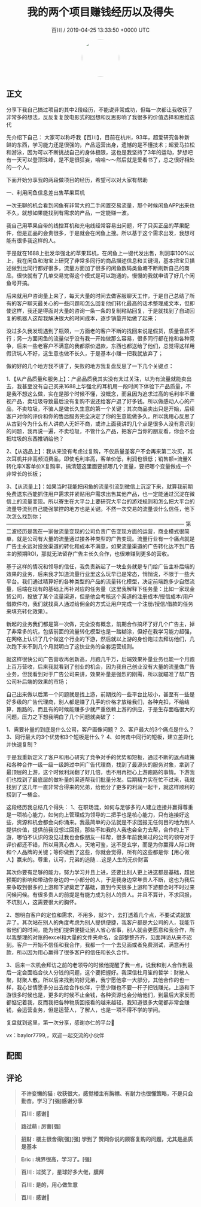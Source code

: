 <h1 align="center">我的两个项目赚钱经历以及得失</h1>
<p align="center">
    <a>百川 / 2019-04-25 13:33:50 &#43;0000 UTC</a>
</p>

<div align="center">
    <img src="https://images.zsxq.com/Fg2OdZf2Iu9qrCueJQEdkUODDyHz?e=1590940799&amp;token=kIxbL07-8jAj8w1n4s9zv64FuZZNEATmlU_Vm6zD:KFpf8rfOzcb81aTTlmEgaB0kdew=" width="100" height="100" style="border:1px solid;border-radius:50%; color:#ffffff"/>
</div>

## 正文

<div>
分享下我自己搞过项目的其中2段经历，不能说非常成功，但每一次都让我收获了非常多的想法，反反复复放电影式的回想和反思影响了我很多的价值选择和思维迭代

先介绍下自己：
大家可以称呼我【百川】，目前在杭州，93年，超爱研究各种新鲜的东西，学习能力还是很强的，产品运营出身，遗憾的是不懂技术；超爱马拉松和游泳，因为可以不断挑战自己的身体极限，这也是我坚持了3年的运动，梦想吧有一天可以登顶珠峰，是不是很狂妄，哈哈～～然后就是爱看书了，总之很好相处的一个人。

下面开始分享我的两段做项目的经历，希望可以对大家有帮助


一、利用闲鱼信息差出售苹果耳机

一次无聊的机会看到闲鱼有非常大的二手闲置交易流量，那个时候闲鱼APP出来也不久，就想如果能找到有需求的产品，一定能赚一波。

我自己用苹果自带的线控耳机和充电线经常容易出问题，坏了只买正品的苹果配件，但是正品的会贵很多，于是就会在闲鱼上搜。所以基于这个需求出发，我想可能有很多我这样的人。

于是就在1688上批发华强北的苹果耳机，在闲鱼上一键代发出售，利润率100%以上，我在闲鱼和淘宝上研究了非常多同行的商品描述信息和关键词，基本把宝贝描述做到比同行都好很多，流量方面加了很多的闲鱼数码类鱼塘不断刷新自己的商品，很快就有了几单交易觉得这个模式是可以跑通的。慢慢的我就申请了好几个闲鱼号开搞。

后来就用户咨询量上来了，每天大量的时间去做客服聊天工作，于是自己总结了所有的客户聊天最关心的一些问题和怎么回复他们转化最高的话术整理成文本，但即使这样，我还是得面对大量的咨询一条一条的复制粘贴回复，于是就找到了自动回复的机器人这帮我解决很大的时间成本，逐步销量开始做了起来；

没过多久我发现遇到了瓶颈，一方面老的客户不断的找回来说是假货，质量音质不行；另一方面闲鱼的流量似乎没有我一开始做那么容易，很多同行都在抢和各种竞争，后来一些老客户不满意的我都原价退款，东西也都送给了他们，总觉得这样用假货坑人不好，这生意也做不长久，于是基本小赚一把我就放弃了；

做的好的几个地方我不讲了，失败的地方我复盘反思了一下几个关键点：

1、【从产品质量和服务上】：产品品质我其实没有太过关注，以为有流量就能卖出去，我甚至没有自己买来1688上华强北的耳机用一段时间下体验下产品质量，不是我不想这么做，实在是那个时候不懂，没概念，而且因为追求过高的毛利率不重视产品，卖垃圾导致最后没有复购不说还给客户退了好多钱。所以做感动人心的产品，不卖垃圾，不骗人是做长久生意的第一个关键；其次商品卖出只是开始，后续客户对你的评价和你的售后服务完全决定了你的生意能做多久。所以我用心反思了从古到今为什么有人讲商人无奸不商，或许上面我讲的几个点是很多人没有意识到的问题，我再说一遍，不卖垃圾，不管什么产品，把客户当你的朋友看，你会不会把垃圾的东西推销给他？

2、【从选品上】：我从来没有考虑过复购，不仅质量差客户不会再来第二次买，其次耳机并非高频消费品，即使毛利率高，客单价低，利润也很低；销售额=流量X转化率X客单价X复购率，搞清楚这里面要抓哪几个变量，要把哪个变量做成一个非常长的长板；

3、【从流量上】：如果当时我能把闲鱼的流量引流到微信上沉淀下来，就算我前期免费送东西能抓住用户需求并紧贴用户需求出售其他产品，也一定能通过沉淀在微信上的流量变现。所以寄生在大平台上要研究大平台的游戏规则和怎么把大平台的流量导流到自己能强掌控的地方也是关键。不然一次交易的流量谈什么信任，他下次怎么找到你；
——————————————————————————————————
第二波经历是我在一家做流量变现的公司负责广告变现方面的运营，商业模式很简单，就是公司有大量的流量通过接各种类型的广告变现。流量行业有一个痛点就是广告主永远对投放渠道的转化和成本不满意，如果流量渠道的广告转化达不到广告主的预期ROI，那就无法留存广告主长久合作，也很难赚到更多的营收。

基于这样的情况和领导的信任，我负责新起了一块业务就是专门给广告主补后端的效果的业务，后来我才知道流量行业里这么玩早已是常态，悄悄说，不限于一些大平台。我们通过精算好的各种类型的产品的流量转化模型，决定前端跑多少自然流量，后端在现有的基础上再补对应的任务量（这里我解释下任务量：比如一家现金贷公司，投放了某个流量渠道，但是他会考核这个渠道的注册成本/授信成本/用户借款件均，我们就找真人通过给佣金的方式让用户完成一个注册/授信/借款的任务来填充转化效果）。

新起的业务我们都是第一次做，完全没有概念，前期合作搞坏了好几个广告主，掉了非常多的坑，包括前面的流量转化模型也是一踏糊涂，但好在我学习能力超强，在网络上认识了几个做这个行业的下游，然后就以上游的身份跑过去拜访他们，几次跑下来不到几个月就明白了这快业务的全套运营规则。

就这样很快公司广告营收再创新高，月跑几千万，后端效果补量业务也能一个月跑上百万营收，后来我就看到了创业的机会，因为我自己创业没有大量的流量做广告业务，但我看到对于广告公司来讲，效果补量是强烈的刚需，所以就瞄准了帮广告公司补后端的效果的市场；

自己出来做以后第一个问题就是找上游，前期找的一些平台比较小，甚至有一些是好多级的广告代理商，别人都是赚了几手的价格才放给我们，各种克扣，不给结算，跑路的，而且有的时候能赚多少就严重依赖上游的供应，于是生存面临很大的问题，压力之下想我明白了几个问题就突破了：

1、需要补量的到底是什么公司，客户画像问题？
2、客户最大的3个痛点是什么？
3、同行最大的3个优势和3个短板是什么？
4、如何击中同行的短板，建立差异化并快速复制？

于是我重新定义了客户和用心研究了竞争对手的优势和短板，通过不断的返点政策和各种合作一级一级一级跨过中间广告代理商，找到了最源头的服务对象，拿到了最顶层的上游，这个时候利润翻了好几倍，也不用再担心上游跑路的事情。下游我们也找到了最底层的做补量的渠道帮我们批量分发。后期精力实在忙不过来，我就找到了这几年一直非常合得来的兄弟，给他分了更多的利润一起干，就这样顺利的捞到了一桶金。


这段经历我总结几个得失：
1、在职场混，如何与足够多的人建立连接并赢得尊重是一项核心能力，如何向上管理成为领导的二把手也是核心能力，只有连接好这些，资源和机会都会向你涌来。我最简单的办法就是不求回报无任何目的地为别人提供价值，提供前我没想过回报，那些不如我的人我也会全力去帮，合作的上下游，哪怕不认识的没见过我也会像朋友一样帮，很多年前我呆过的公司的领导对于评价都还不错，所以用真心做人，天地可鉴，这不是玄学，而是为你赢得人际口碑和个人品牌的关键；等你做到了这些，你就会觉得，所有的这些都是你【用心做人】赢来的。尊重，认可，兄弟的追随....这是人生的无价财富

其次你要有足够的能力，努力学习并且上进，还要比别人更上进这都是基础，超出预期的影响和带动你身边的一小部分的人，于是我身边常年贵人不断，这也为我后来争取到很多的上游和下游奠定了基础，直到今天很多上游和下游都会时不时过来问候问候。有很多贵人的前提是有能力成为别人的贵人。并且不算计，不求回报，不坑别人，这需要很大的胸怀。

2、想明白客户的定位和需求，不用多，就3个，去打透着几个点，不要试试就放弃了。其次站在别人的角度考虑为别人提供便捷，我客户都是大公司的人，我能节省他们的时间，能为他们提供便捷让别人省心省事，别人就会更愿意和我合作，所以我整理的对账的excel和大量的文件夹命名，全部整整齐齐，见面拜访从来不迟到。客户一开始不信任和我合作，我都一个一个去见面或者免费测试，满意再付款，所以因为用心赢得了很多客户的信任和长久合作。

3、后来一次机会拜访之前的老领导的时候他提醒了我一点，说我和别人合作到最后一定会面临合伙人分钱的问题，这个要把握好。我深信杜月笙的哲学：财散人聚，财聚人散。所以后来找到的好兄弟，我宁愿他拿一大部分，其他合作的也一样，我心甘情愿多分出去给合作伙伴，宁愿少赚也不要一杆子把钱赚光，上游和下游很多时候也是，更多的时候不止金钱，各种资源也会分给他们，到最后大家反而都惦记着我，反而我把各种物质回报看的越来越轻，我知道很多大佬都非常会赚钱，会运营业务，但是运营人，了解人，也是一项不得不学的学问。

复盘就到这里，第一次分享，感谢亦仁的平台🙏

vx：baylor7799,，欢迎一起交流的小伙伴
</div>

## 配图
<div class="image" align="center">

</div>

## 评论

<div align="left">
<div>

<blockquote >
<span> <strong>不许变懒的猫 : 收获很大，感觉楼主有胸襟、有耐力也很懂策略，不是只会勤奋。学习了[强]感谢分享 </strong></span>
</blockquote>

<blockquote >
<span> <strong>百川 : 感谢🙏 </strong></span>
</blockquote>

<blockquote >
<span> <strong>路过萌 : 厉害[强] </strong></span>
</blockquote>

<blockquote >
<span> <strong>招财 : 楼主很舍得[强][强]  学到了  赞同你说的顾客复购的问题，尤其是品质是基本 </strong></span>
</blockquote>

<blockquote >
<span> <strong>Eric : 境界很高，学习了。[强] </strong></span>
</blockquote>

<blockquote >
<span> <strong>百川 : 过奖了，星球好多大佬，膜拜 </strong></span>
</blockquote>

<blockquote >
<span> <strong>百川 : 是的，用心做生意 </strong></span>
</blockquote>

<blockquote >
<span> <strong>百川 : 感谢🙏 </strong></span>
</blockquote>

</div>
</div>